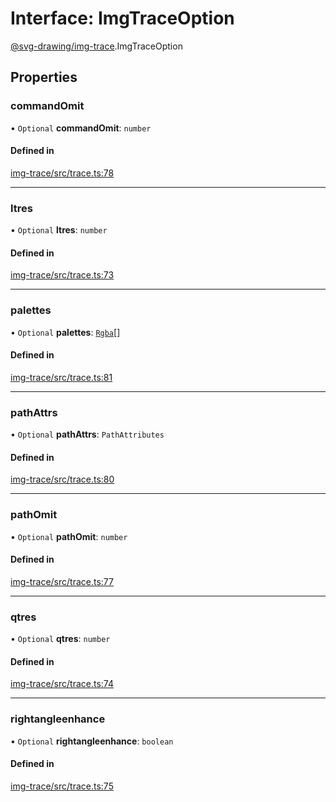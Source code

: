 # Interface: ImgTraceOption

[@svg-drawing/img-trace](../../modules/svg_drawing_img_trace.md).ImgTraceOption

## Properties

### commandOmit

• `Optional` **commandOmit**: `number`

#### Defined in

[img-trace/src/trace.ts:78](https://github.com/kmkzt/svg-drawing/blob/6e54c2f/packages/img-trace/src/trace.ts#L78)

___

### ltres

• `Optional` **ltres**: `number`

#### Defined in

[img-trace/src/trace.ts:73](https://github.com/kmkzt/svg-drawing/blob/6e54c2f/packages/img-trace/src/trace.ts#L73)

___

### palettes

• `Optional` **palettes**: [`Rgba`](Rgba.md)[]

#### Defined in

[img-trace/src/trace.ts:81](https://github.com/kmkzt/svg-drawing/blob/6e54c2f/packages/img-trace/src/trace.ts#L81)

___

### pathAttrs

• `Optional` **pathAttrs**: `PathAttributes`

#### Defined in

[img-trace/src/trace.ts:80](https://github.com/kmkzt/svg-drawing/blob/6e54c2f/packages/img-trace/src/trace.ts#L80)

___

### pathOmit

• `Optional` **pathOmit**: `number`

#### Defined in

[img-trace/src/trace.ts:77](https://github.com/kmkzt/svg-drawing/blob/6e54c2f/packages/img-trace/src/trace.ts#L77)

___

### qtres

• `Optional` **qtres**: `number`

#### Defined in

[img-trace/src/trace.ts:74](https://github.com/kmkzt/svg-drawing/blob/6e54c2f/packages/img-trace/src/trace.ts#L74)

___

### rightangleenhance

• `Optional` **rightangleenhance**: `boolean`

#### Defined in

[img-trace/src/trace.ts:75](https://github.com/kmkzt/svg-drawing/blob/6e54c2f/packages/img-trace/src/trace.ts#L75)

